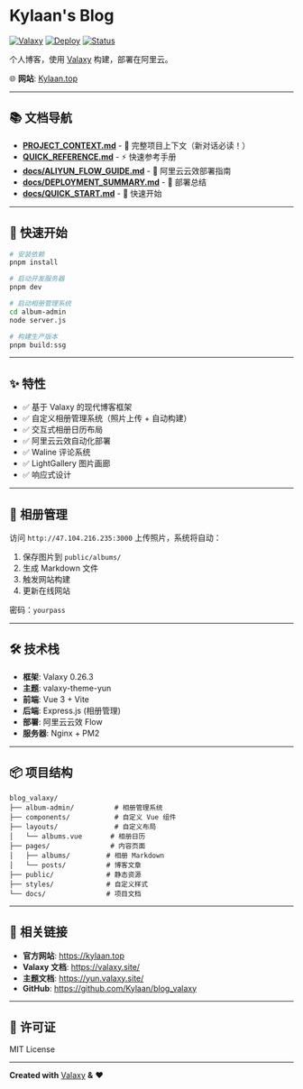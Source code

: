 # Kylaan's Blog

[![Valaxy](https://img.shields.io/badge/Valaxy-0.26.3-blue)](https://valaxy.site)
[![Deploy](https://img.shields.io/badge/deploy-Aliyun-orange)](https://kylaan.top)
[![Status](https://img.shields.io/badge/status-online-success)](https://kylaan.top)

个人博客，使用 [Valaxy](https://valaxy.site) 构建，部署在阿里云。

🌐 **网站**: [Kylaan.top](https://Kylaan.top)

---

## 📚 文档导航

- **[PROJECT_CONTEXT.md](./PROJECT_CONTEXT.md)** - 📖 完整项目上下文（新对话必读！）
- **[QUICK_REFERENCE.md](./QUICK_REFERENCE.md)** - ⚡ 快速参考手册
- **[docs/ALIYUN_FLOW_GUIDE.md](./docs/ALIYUN_FLOW_GUIDE.md)** - 🚀 阿里云云效部署指南
- **[docs/DEPLOYMENT_SUMMARY.md](./docs/DEPLOYMENT_SUMMARY.md)** - 📝 部署总结
- **[docs/QUICK_START.md](./docs/QUICK_START.md)** - 🎯 快速开始

---

## 🚀 快速开始

```bash
# 安装依赖
pnpm install

# 启动开发服务器
pnpm dev

# 启动相册管理系统
cd album-admin
node server.js

# 构建生产版本
pnpm build:ssg
```

---

## ✨ 特性

- ✅ 基于 Valaxy 的现代博客框架
- ✅ 自定义相册管理系统（照片上传 + 自动构建）
- ✅ 交互式相册日历布局
- ✅ 阿里云云效自动化部署
- ✅ Waline 评论系统
- ✅ LightGallery 图片画廊
- ✅ 响应式设计

---

## 📸 相册管理

访问 `http://47.104.216.235:3000` 上传照片，系统将自动：
1. 保存图片到 `public/albums/`
2. 生成 Markdown 文件
3. 触发网站构建
4. 更新在线网站

密码：`yourpass`

---

## 🛠️ 技术栈

- **框架**: Valaxy 0.26.3
- **主题**: valaxy-theme-yun
- **前端**: Vue 3 + Vite
- **后端**: Express.js (相册管理)
- **部署**: 阿里云云效 Flow
- **服务器**: Nginx + PM2

---

## 📦 项目结构

```
blog_valaxy/
├── album-admin/          # 相册管理系统
├── components/           # 自定义 Vue 组件
├── layouts/              # 自定义布局
│   └── albums.vue       # 相册日历
├── pages/               # 内容页面
│   ├── albums/         # 相册 Markdown
│   └── posts/          # 博客文章
├── public/             # 静态资源
├── styles/             # 自定义样式
└── docs/               # 项目文档
```

---

## 🔗 相关链接

- **官方网站**: https://kylaan.top
- **Valaxy 文档**: https://valaxy.site/
- **主题文档**: https://yun.valaxy.site/
- **GitHub**: https://github.com/Kylaan/blog_valaxy

---

## 📄 许可证

MIT License

---

**Created with** [Valaxy](https://valaxy.site) **&** ❤️
